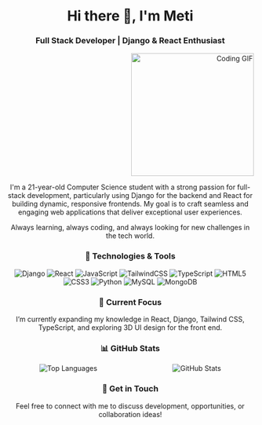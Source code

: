 <h1 align="center">Hi there 👋, I'm Meti</h1>
<h3 align="center">Full Stack Developer | Django & React Enthusiast</h3>

<p align="right">
  <img
    src="https://media.giphy.com/media/13HgwGsXF0aiGY/giphy.gif"
    alt="Coding GIF"
    width="250"
  />
</p>

<p align="center">
  I'm a 21-year-old Computer Science student with a strong passion for
  full-stack development, particularly using Django for the backend and React
  for building dynamic, responsive frontends. My goal is to craft seamless and
  engaging web applications that deliver exceptional user experiences.
</p>

<p align="center">
  Always learning, always coding, and always looking for new challenges in the
  tech world.
</p>

<h3 align="center">🔧 Technologies & Tools</h3>

<p align="center">
  <img src="https://img.shields.io/badge/Code-Django-blue" alt="Django" />
  <img src="https://img.shields.io/badge/Code-React-blue" alt="React" />
  <img
    src="https://img.shields.io/badge/Code-JavaScript-yellow"
    alt="JavaScript"
  />
  <img
    src="https://img.shields.io/badge/Code-TailwindCSS-teal"
    alt="TailwindCSS"
  />
  <img
    src="https://img.shields.io/badge/Code-Typescript-blue"
    alt="TypeScript"
  />
  <img src="https://img.shields.io/badge/Code-HTML5-orange" alt="HTML5" />
  <img src="https://img.shields.io/badge/Code-CSS3-blue" alt="CSS3" />
  <img src="https://img.shields.io/badge/Code-Python-green" alt="Python" />
  <img src="https://img.shields.io/badge/Database-MySQL-orange" alt="MySQL" />
  <img
    src="https://img.shields.io/badge/Database-MongoDB-green"
    alt="MongoDB"
  />
</p>

<h3 align="center">🌱 Current Focus</h3>
<p align="center">
  I’m currently expanding my knowledge in React, Django, Tailwind CSS,
  TypeScript, and exploring 3D UI design for the front end.
</p>

<h3 align="center">📊 GitHub Stats</h3>

<div style="display: flex; justify-content: space-around; gap: 20px;">
  <img
    src="https://github-readme-stats.vercel.app/api/top-langs?username=metializadeh&show_icons=true&locale=en&layout=compact"
    alt="Top Languages"
  />
  <img
    src="https://github-readme-stats.vercel.app/api?username=metializadeh&show_icons=true&locale=en"
    alt="GitHub Stats"
  />
</div>


<h3 align="center">💬 Get in Touch</h3>
<p align="center">
  Feel free to connect with me to discuss development, opportunities, or
  collaboration ideas!
</p>
